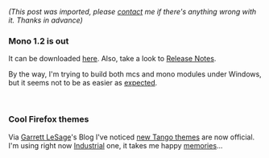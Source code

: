 *(This post was imported, please [contact](/#/contact) me if there's anything wrong with it. Thanks in advance)*

<div class="entry-body">
<h3>Mono 1.2 is out</h3>
<p>
	It can be downloaded <a href="http://www.mono-project.com/Downloads">here</a>. Also, take a look to <a href="http://www.go-mono.com/archive/1.2/">Release Notes</a>.
</p>
<p>
	By the way, I'm trying to build both mcs and mono modules under Windows, but it seems not to be as easier as <a href="http://www.mono-project.com/Compiling_Mono#Windows_Compilation">expected</a>.
</p>
<br />
<h3>Cool Firefox themes</h3>
<p>
	Via <a href="http://linuxart.com/log/">Garrett LeSage</a>'s Blog I've noticed <a href="http://linuxart.com/log/archives/2006/11/08/firefox-themes-now-on-the-official-mozilla-addons-site/">new Tango themes</a> are now official. I'm using right now <a href="https://addons.mozilla.org/firefox/3816/">Industrial</a> one, it takes me happy <a href="http://en.wikipedia.org/wiki/Ximian">memories</a>...
</p>
</div>
